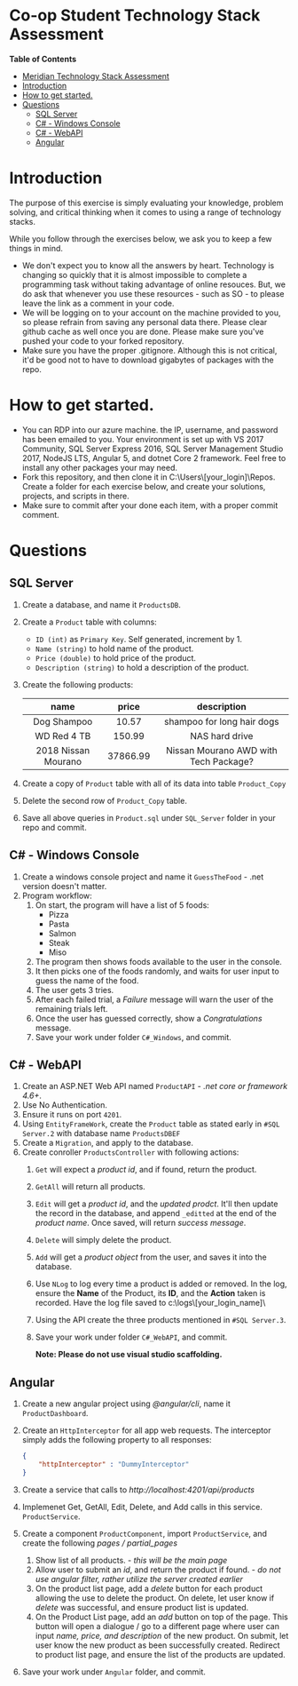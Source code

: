 # Co-op Student Technology Stack Assessment

**Table of Contents**

- [Meridian Technology Stack Assessment](#meridian-technology-stack-assessment)
- [Introduction](#introduction)
- [How to get started.](#how-to-get-started)
- [Questions](#questions)
    - [SQL Server](#sql-server)
    - [C# - Windows Console](#c---windows-console)
    - [C# - WebAPI](#c---webapi)
    - [Angular](#angular)

# Introduction

The purpose of this exercise is simply evaluating your knowledge, problem solving, and critical thinking when it comes to using a range of technology stacks.

While you follow through the exercises below, we ask you to keep a few things in mind.

- We don't expect you to know all the answers by heart. Technology is changing so quickly that it is almost impossible to complete a programming task without taking advantage of online resouces. But, we do ask that whenever you use these resources - such as SO - to please leave the link as a comment in your code.
- We will be logging on to your account on the machine provided to you, so please refrain from saving any personal data there. Please clear github cache as well once you are done. Please make sure you've pushed your code to your forked repository. 
- Make sure you have the proper .gitignore. Although this is not critical, it'd be good not to have to download gigabytes of packages with the repo.

# How to get started.

- You can RDP into our azure machine. the IP, username, and password has been emailed to you. Your environment is set up with VS 2017 Community, SQL Server Express 2016, SQL Server Management Studio 2017, NodeJS LTS, Angular 5, and dotnet Core 2 framework. Feel free to install any other packages your may need.
- Fork this repository, and then clone it in C:\Users\\[your_login]\Repos. Create a folder for each exercise below, and create your solutions, projects, and scripts in there.
- Make sure to commit after your done each item, with a proper commit comment.

# Questions

## SQL Server

1. Create a database, and name it `ProductsDB`.
1. Create a `Product` table with columns:
    - `ID (int)` as `Primary Key`. Self generated, increment by 1.
    - `Name (string)` to hold name of the product.
    - `Price (double)` to hold price of the product.
    - `Description (string)` to hold a description of the product.
2. Create the following products:

    | name | price | description |
    | :---: | :---: | :---: |
    | Dog Shampoo | 10.57 | shampoo for long hair dogs |
    | WD Red 4 TB | 150.99 | NAS hard drive |
    | 2018 Nissan Mourano | 37866.99 | Nissan Mourano AWD with Tech Package? |

3. Create a copy of `Product` table with all of its data into table `Product_Copy`
4. Delete the second row of `Product_Copy` table. 
5. Save all above queries in `Product.sql` under `SQL_Server` folder in your repo and commit.

## C# - Windows Console

1. Create a windows console project and name it `GuessTheFood` - .net version doesn't matter.
2. Program workflow:
    1. On start, the program will have a list of 5 foods:
        - Pizza
        - Pasta
        - Salmon
        - Steak
        - Miso
    2. The program then shows foods available to the user in the console.
    3. It then picks one of the foods randomly, and waits for user input to guess the name of the food.
    4. The user gets 3 tries.
    5. After each failed trial, a _Failure_ message will warn the user of the remaining trials left.
    6. Once the user has guessed correctly, show a _Congratulations_ message.
    7. Save your work under folder `C#_Windows`, and commit.

## C# - WebAPI

1. Create an ASP.NET Web API named `ProductAPI` - _.net core or framework 4.6+_.
2. Use No Authentication.
3. Ensure it runs on port `4201`.
4. Using `EntityFrameWork`, create the `Product` table as stated early in `#SQL Server.2` with database name `ProductsDBEF`
5. Create a `Migration`, and apply to the database. 
6. Create conroller `ProductsController` with following actions:
    1. `Get` will expect a _product id_, and if found, return the product.
    2. `GetAll` will return all products.
    3. `Edit` will get a _product id_, and the _updated prodct_. It'll then update the record in the database, and append `_editted` at the end of the _product name_. Once saved, will return _success message_.
    4. `Delete` will simply delete the product.
    5. `Add` will get a _product object_ from the user, and saves it into the database.
    6. Use `NLog` to log every time a product is added or removed. In the log, ensure the **Name** of the Product, its **ID**, and the **Action** taken is recorded. Have the log file saved to c:\logs\\[your_login_name]\
    7. Using the API create the three products mentioned in `#SQL Server.3`.
    8. Save your work under folder `C#_WebAPI`, and commit.

        **Note: Please do not use visual studio scaffolding.**

## Angular

1. Create a new angular project using _@angular/cli_, name it `ProductDashboard`.
2. Create an `HttpInterceptor` for all app web requests. The interceptor simply adds the following property to all responses:

    ```json
    {
        "httpInterceptor" : "DummyInterceptor"
    }
3. Create a service that calls to _http<nolink>://localhost:4201/api/products_
4. Implemenet Get, GetAll, Edit, Delete, and Add calls in this service. `ProductService`.
5. Create a component `ProductComponent`, import `ProductService`, and create the following _pages / partial_pages_
    1. Show list of all products. -  _this will be the main page_
    2. Allow user to submit an _id_, and return the product if found. - _do not use angular filter, rather utilize the server created earlier_
    3. On the product list page, add a _delete_ button for each product allowing the use to delete the product. On delete, let user know if _delete_ was successful, and ensure product list is updated.
    4. On the Product List page, add an _add_ button on top of the page. This button will open a dialogue / go to a different page where user can input _name, price, and description_ of the new product. On submit, let user know the new product as been successfully created. Redirect to product list page, and ensure the list of the products are updated.
6. Save your work under `Angular` folder, and commit. 
